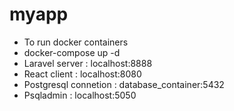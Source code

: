 # myapp
* To run docker containers
* docker-compose up -d
* Laravel server : localhost:8888
* React client : localhost:8080
* Postgresql connetion : database_container:5432
* Psqladmin : localhost:5050

